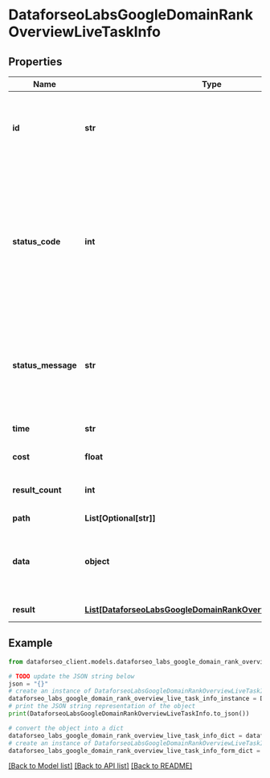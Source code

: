 # DataforseoLabsGoogleDomainRankOverviewLiveTaskInfo


## Properties

Name | Type | Description | Notes
------------ | ------------- | ------------- | -------------
**id** | **str** | task identifier unique task identifier in our system in the UUID format | [optional] 
**status_code** | **int** | status code of the task generated by DataForSEO, can be within the following range: 10000-60000 you can find the full list of the response codes here | [optional] 
**status_message** | **str** | informational message of the task you can find the full list of general informational messages here | [optional] 
**time** | **str** | execution time, seconds | [optional] 
**cost** | **float** | total tasks cost, USD | [optional] 
**result_count** | **int** | number of elements in the result array | [optional] 
**path** | **List[Optional[str]]** | URL path | [optional] 
**data** | **object** | contains the same parameters that you specified in the POST request | [optional] 
**result** | [**List[DataforseoLabsGoogleDomainRankOverviewLiveResultInfo]**](DataforseoLabsGoogleDomainRankOverviewLiveResultInfo.md) | array of results | [optional] 

## Example

```python
from dataforseo_client.models.dataforseo_labs_google_domain_rank_overview_live_task_info import DataforseoLabsGoogleDomainRankOverviewLiveTaskInfo

# TODO update the JSON string below
json = "{}"
# create an instance of DataforseoLabsGoogleDomainRankOverviewLiveTaskInfo from a JSON string
dataforseo_labs_google_domain_rank_overview_live_task_info_instance = DataforseoLabsGoogleDomainRankOverviewLiveTaskInfo.from_json(json)
# print the JSON string representation of the object
print(DataforseoLabsGoogleDomainRankOverviewLiveTaskInfo.to_json())

# convert the object into a dict
dataforseo_labs_google_domain_rank_overview_live_task_info_dict = dataforseo_labs_google_domain_rank_overview_live_task_info_instance.to_dict()
# create an instance of DataforseoLabsGoogleDomainRankOverviewLiveTaskInfo from a dict
dataforseo_labs_google_domain_rank_overview_live_task_info_form_dict = dataforseo_labs_google_domain_rank_overview_live_task_info.from_dict(dataforseo_labs_google_domain_rank_overview_live_task_info_dict)
```
[[Back to Model list]](../README.md#documentation-for-models) [[Back to API list]](../README.md#documentation-for-api-endpoints) [[Back to README]](../README.md)


